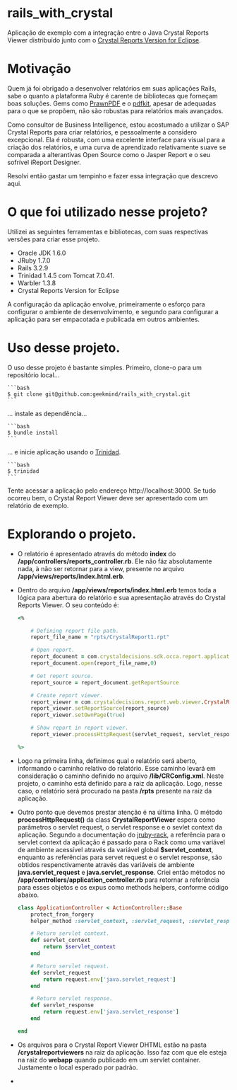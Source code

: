 rails_with_crystal
==================

Aplicação de exemplo com a integração entre o Java Crystal Reports Viewer distribuído junto com o [Crystal Reports Version for Eclipse](https://www54.sap.com/solution/sme/software/analytics/crystal-reports-eclipse/index.html).

# Motivação

Quem já foi obrigado a desenvolver relatórios em suas aplicações Rails, sabe o quanto a plataforma Ruby é carente de bibliotecas que forneçam boas soluções. Gems como [PrawnPDF](https://github.com/prawnpdf/prawn) e o [pdfkit](https://github.com/pdfkit/pdfkit), apesar de adequadas para o que se propõem, não são robustas para relatórios mais avançados.

Como consultor de Business Intelligence, estou acostumado a utilizar o SAP Crystal Reports para criar relatórios, e pessoalmente a considero excepcional. Ela é robusta, com uma excelente interface para visual para a criação dos relatórios, e uma curva de aprendizado relativamente suave se comparada a alterantivas Open Source como o Jasper Report e o seu sofrível iReport Designer.

Resolvi então gastar um tempinho e fazer essa integração que descrevo aqui.

# O que foi utilizado nesse projeto?

Utilizei as seguintes ferramentas e bibliotecas, com suas respectivas versões para criar esse projeto.

* Oracle JDK 1.6.0
* JRuby 1.7.0
* Rails 3.2.9
* Trinidad 1.4.5 com Tomcat 7.0.41.
* Warbler 1.3.8
* Crystal Reports Version for Eclipse

A configuração da aplicação envolve, primeiramente o esforço para configurar o ambiente de desenvolvimento, e segundo para configurar a aplicação para ser empacotada e publicada em outros ambientes.

# Uso desse projeto.

O uso desse projeto é bastante simples. Primeiro, clone-o para um repositório local...

	```bash
	$ git clone git@github.com:geekmind/rails_with_crystal.git
	```
	
… instale as dependência…
	
	```bash
	$ bundle install
	```
	
… e inicie aplicação usando o [Trinidad](https://github.com/trinidad/trinidad).

	```bash
	$ trinidad
	```
	
Tente acessar a aplicação pelo endereço http://localhost:3000. Se tudo ocorreu bem, o Crystal Report Viewer deve ser apresentado com um relatório de exemplo.

# Explorando o projeto.

* O relatório é apresentado através do método __index__ do __/app/controllers/reports_controller.rb__. Ele não fáz absolutamente nada, à não ser retornar para a view, presente no arquivo __/app/views/reports/index.html.erb__.

* Dentro do arquivo __/app/views/reports/index.html.erb__ temos toda a lógica para abertura do relatório e sua apresentação através do Crystal Reports Viewer. O seu conteúdo é:

	```ruby
	<%
  
		# Defining report file path.
  		report_file_name = "rpts/CrystalReport1.rpt"
  
  		# Open report.
  		report_document = com.crystaldecisions.sdk.occa.report.application.ReportClientDocument.new
  		report_document.open(report_file_name,0)
  
  		# Get report source.
	  	report_source = report_document.getReportSource
  
  		# Create report viewer.
  		report_viewer = com.crystaldecisions.report.web.viewer.CrystalReportViewer.new
  		report_viewer.setReportSource(report_source)
  		report_viewer.setOwnPage(true)

  		# Show report in report viewer.
  		report_viewer.processHttpRequest(servlet_request, servlet_response, servlet_context, nil);
  
	%>
	```

* Logo na primeira linha, definimos qual o relatório será aberto, informando o caminho relativo do relatório. Esse caminho levará em consideração o caminho definido no arquivo __/lib/CRConfig.xml__. Neste projeto, o caminho está definido para a raiz da aplicação. Logo, nesse caso, o relatório será procurado na pasta __/rpts__ presente na raiz da aplicação.

* Outro ponto que devemos prestar atenção é na última linha. O método __processHttpRequest()__ da class __CrystalReportViewer__ espera como parâmetros o servlet request, o servlet response e o sevlet context da aplicação. Segundo a documentação do [jruby-rack](https://github.com/jruby/jruby-rack), a referência para o servlet context da aplicação é passado para o Rack como uma variável de ambiente acessível através da variável global __$servlet_context__, enquanto as referências para servet request e o servlet response, são obtidos respenctivamente através das variáveis de ambiente __java.servlet_request__ e __java.servlet_response__. Criei então métodos no __/app/controllers/application_controller.rb__ para retornar a referência para esses objetos e os expus como methods helpers, conforme código abaixo.

	```ruby
	class ApplicationController < ActionController::Base
  		protect_from_forgery
  		helper_method :servlet_context, :servlet_request, :servlet_response
  
  		# Return servlet context.
  		def servlet_context
    		return $servlet_context
  		end
  
  		# Return servlet request.
  		def servlet_request
    		return request.env['java.servlet_request']
  		end
  
	  	# Return servlet response.
  		def servlet_response
    		return request.env['java.servlet_response']
  		end
  
	end
	```
	
* Os arquivos para o Crystal Report Viewer DHTML estão na pasta __/crystalreportviewers__ na raiz da aplicação. Isso faz com que ele esteja na raiz do __webapp__ quando publicado em um servlet container. Justamente o local esperado por padrão.

* 